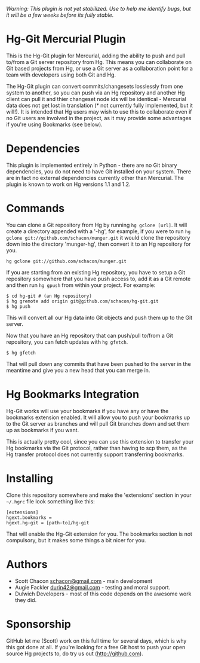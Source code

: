 *Warning: This plugin is not yet stabilized. Use to help me identify bugs, but it will be a few weeks before its fully stable.*

Hg-Git Mercurial Plugin
=======================

This is the Hg-Git plugin for Mercurial, adding the ability to push and pull to/from a Git server repository from Hg.  This means you can collaborate on Git based projects from Hg, or use a Git server as a collaboration point for a team with developers using both Git and Hg.

The Hg-Git plugin can convert commits/changesets losslessly from one system to another, so you can push via an Hg repository and another Hg client can pull it and thier changeset node ids will be identical - Mercurial data does not get lost in translation (* not currently fully implemented, but it will!).  It is intended that Hg users may wish to use this to collaborate even if no Git users are involved in the project, as it may provide some advantages if you're using Bookmarks (see below).

Dependencies
============

This plugin is implemented entirely in Python - there are no Git binary dependencies, you do not need to have Git installed on your system.  There are in fact no external dependencies currently other than Mercurial.  The plugin is known to work on Hg versions 1.1 and 1.2.

Commands
=========

You can clone a Git repository from Hg by running `hg gclone [url]`.  It will create a directory appended with a '-hg', for example, if you were to run `hg gclone git://github.com/schacon/munger.git` it would clone the repository down into the directory 'munger-hg', then convert it to an Hg repository for you.

	hg gclone git://github.com/schacon/munger.git
	
If you are starting from an existing Hg repository, you have to setup a Git repository somewhere that you have push access to, add it as a Git remote and then run `hg gpush` from within your project.  For example:

	$ cd hg-git # (an Hg repository)
	$ hg gremote add origin git@github.com/schacon/hg-git.git
	$ hg push

This will convert all our Hg data into Git objects and push them up to the Git server.
	
Now that you have an Hg repository that can push/pull to/from a Git repository, you can fetch updates with `hg gfetch`.

	$ hg gfetch
	
That will pull down any commits that have been pushed to the server in the meantime and give you a new head that you can merge in.

Hg Bookmarks Integration
========================

Hg-Git works will use your bookmarks if you have any or have the bookmarks extension enabled.  It will allow you to push your bookmarks up to the Git server as branches and will pull Git branches down and set them up as bookmarks if you want.

This is actually pretty cool, since you can use this extension to transfer your Hg bookmarks via the Git protocol, rather than having to scp them, as the Hg transfer protocol does not currently support transferring bookmarks.

Installing
==========

Clone this repository somewhere and make the 'extensions' section in your `~/.hgrc` file look something like this:

	[extensions]
	hgext.bookmarks =
	hgext.hg-git = [path-to]/hg-git

That will enable the Hg-Git extension for you.  The bookmarks section is not compulsory, but it makes some things a bit nicer for you.

Authors
========

* Scott Chacon <schacon@gmail.com> - main development
* Augie Fackler <durin42@gmail.com> - testing and moral support.
* Dulwich Developers - most of this code depends on the awesome work they did.
 
Sponsorship
===========

GitHub let me (Scott) work on this full time for several days, which is why this got done at all.  If you're looking for a free Git host to push your open source Hg projects to, do try us out (http://github.com).
